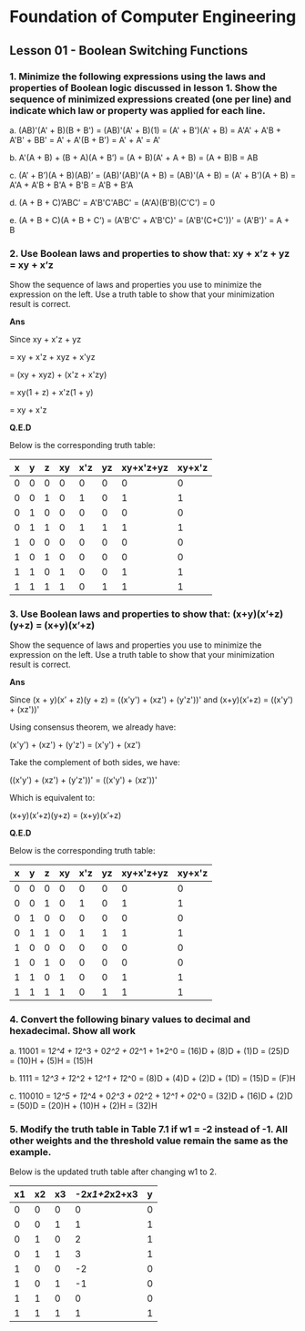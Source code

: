 # Foundation of Computer Engineering

## Lesson 01 - Boolean Switching Functions

### 1. Minimize the following expressions using the laws and properties of Boolean logic discussed in lesson 1. Show the sequence of minimized expressions created (one per line) and indicate which law or property was applied for each line.

a. (AB)'(A' + B)(B + B')
= (AB)'(A' + B)(1)
= (A' + B')(A' + B)
= A'A' + A'B + A'B' + BB'
= A' + A'(B + B')
= A' + A'
= A'

b. A'(A + B) + (B + A)(A + B’)
= (A + B)(A' + A + B)
= (A + B)B
= AB

c. (A’ + B’)(A + B)(AB)’
= (AB)'(AB)'(A + B)
= (AB)'(A + B)
= (A' + B')(A + B)
= A'A + A'B + B'A + B'B
= A'B + B'A

d. (A + B + C)’ABC’
= A'B'C'ABC'
= (A'A)(B'B)(C'C')
= 0

e. (A + B + C)(A + B + C’)
= (A'B'C' + A'B'C)'
= (A'B'(C+C'))'
= (A'B')'
= A + B

### 2. Use Boolean laws and properties to show that: xy + x’z + yz = xy + x’z

Show the sequence of laws and properties you use to minimize the expression on the left. Use a truth table to show that your minimization result is correct.

**Ans**

Since xy + x'z + yz

= xy + x'z + xyz + x'yz

= (xy + xyz) + (x'z + x'zy)

= xy(1 + z) + x'z(1 + y)

= xy + x'z

**Q.E.D**

Below is the corresponding truth table:

| x | y | z | xy | x'z | yz | xy+x'z+yz | xy+x'z |
|---|---|---|----|-----|----|-----------|--------|
| 0 | 0 | 0 | 0  | 0   | 0  | 0         | 0      |
| 0 | 0 | 1 | 0  | 1   | 0  | 1         | 1      |
| 0 | 1 | 0 | 0  | 0   | 0  | 0         | 0      |
| 0 | 1 | 1 | 0  | 1   | 1  | 1         | 1      |
| 1 | 0 | 0 | 0  | 0   | 0  | 0         | 0      |
| 1 | 0 | 1 | 0  | 0   | 0  | 0         | 0      |
| 1 | 1 | 0 | 1  | 0   | 0  | 1         | 1      |
| 1 | 1 | 1 | 1  | 0   | 1  | 1         | 1      |

### 3. Use Boolean laws and properties to show that: (x+y)(x’+z)(y+z) = (x+y)(x’+z)

Show the sequence of laws and properties you use to minimize the expression on the left. Use a truth table to show that your minimization result is correct.

**Ans**

Since (x + y)(x’ + z)(y + z) = ((x'y') + (xz') + (y'z'))' and (x+y)(x’+z) = ((x'y') + (xz'))'

Using consensus theorem, we already have:

(x'y') + (xz') + (y'z') = (x'y') + (xz')

Take the complement of both sides, we have:

((x'y') + (xz') + (y'z'))' = ((x'y') + (xz'))'

Which is equivalent to:

(x+y)(x’+z)(y+z) = (x+y)(x’+z)

**Q.E.D**

Below is the corresponding truth table:

| x | y | z | xy | x'z | yz | xy+x'z+yz | xy+x'z |
|---|---|---|----|-----|----|-----------|--------|
| 0 | 0 | 0 | 0  | 0   | 0  | 0         | 0      |
| 0 | 0 | 1 | 0  | 1   | 0  | 1         | 1      |
| 0 | 1 | 0 | 0  | 0   | 0  | 0         | 0      |
| 0 | 1 | 1 | 0  | 1   | 1  | 1         | 1      |
| 1 | 0 | 0 | 0  | 0   | 0  | 0         | 0      |
| 1 | 0 | 1 | 0  | 0   | 0  | 0         | 0      |
| 1 | 1 | 0 | 1  | 0   | 0  | 1         | 1      |
| 1 | 1 | 1 | 1  | 0   | 1  | 1         | 1      |

### 4. Convert the following binary values to decimal and hexadecimal. Show all work

a. 11001
= 1*2^4 + 1*2^3 + 0*2^2 + 0*2^1 + 1*2^0
= (16)D + (8)D + (1)D = (25)D
= (10)H + (5)H = (15)H

b. 1111
= 1*2^3 + 1*2^2 + 1*2^1 + 1*2^0
= (8)D + (4)D + (2)D + (1D) = (15)D
= (F)H

c. 110010
= 1*2^5 + 1*2^4 + 0*2^3 + 0*2^2 + 1*2^1 + 0*2^0
= (32)D + (16)D + (2)D = (50)D
= (20)H + (10)H + (2)H = (32)H

### 5. Modify the truth table in Table 7.1 if w1 = -2 instead of -1. All other weights and the threshold value remain the same as the example.

Below is the updated truth table after changing w1 to 2.

| x1 | x2 | x3 | -2*x1+2*x2+x3 | y |
|----|----|----|---------------|---|
| 0  | 0  | 0  | 0             | 0 |
| 0  | 0  | 1  | 1             | 1 |
| 0  | 1  | 0  | 2             | 1 |
| 0  | 1  | 1  | 3             | 1 |
| 1  | 0  | 0  | -2            | 0 |
| 1  | 0  | 1  | -1            | 0 |
| 1  | 1  | 0  | 0             | 0 |
| 1  | 1  | 1  | 1             | 1 |
